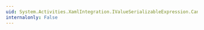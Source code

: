```yaml
---
uid: System.Activities.XamlIntegration.IValueSerializableExpression.CanConvertToString(System.Windows.Markup.IValueSerializerContext)
internalonly: False
---
```

